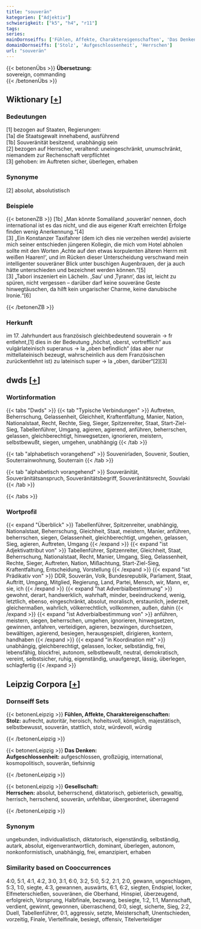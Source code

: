 ```yaml
---
title: "souverän"
kategorien: ["Adjektiv"]
schwierigkeit: ["k5", "h4", "r11"]
tags:
series:
mainDornseiffs: ['Fühlen, Affekte, Charaktereigenschaften', 'Das Denken', 'Gesellschaft']
domainDornseiffs: ['Stolz', 'Aufgeschlossenheit', 'Herrschen']
url: "souverän"
---
```


{{< betonenÜbs >}}
**Übersetzung:**  
sovereign, commanding  
{{< /betonenÜbs >}}

## Wiktionary [[+](https://de.wiktionary.org/wiki/souverän)]

### Bedeutungen
[1] bezogen auf Staaten, Regierungen:  
[1a] die Staatsgewalt innehabend, ausführend  
[1b] Souveränität besitzend, unabhängig sein  
[2] bezogen auf Herrscher, veraltend: uneingeschränkt, unumschränkt, niemandem zur Rechenschaft verpflichtet  
[3] gehoben: im Auftreten sicher, überlegen, erhaben  

### Synonyme
[2] absolut, absolutistisch  

### Beispiele
{{< betonenZB >}}
[1b] „Man könnte Somaliland ‚souverän‘ nennen, doch international ist es das nicht, und die aus eigener Kraft erreichten Erfolge finden wenig Anerkennung.“[4]  
[3] „Ein Konstanzer Taxifahrer (dem ich dies nie verzeihen werde) avisierte mich seiner entschieden jüngeren Kollegin, die mich vom Hotel abholen sollte mit den Worten ‚Achte auf den etwas korpulenten älteren Herrn mit weißen Haaren!‘, und im Rücken dieser Unterscheidung verschwand mein intelligenter souveräner Blick unter buschigen Augenbrauen, der ja auch hätte unterschieden und bezeichnet werden können.“[5]  
[3] „Tabori inszeniert ein Lächeln. ‚Sau‘ und ‚Tyrann‘, das ist, leicht zu spüren, nicht vergessen – darüber darf keine souveräne Geste hinwegtäuschen, da hilft kein ungarischer Charme, keine danubische Ironie.“[6]  

{{< /betonenZB >}}
### Herkunft
im 17. Jahrhundert aus französisch gleichbedeutend souverain → fr entlehnt,[1] dies in der Bedeutung „höchst, oberst, vortrefflich“ aus vulgärlateinisch superanus → la „oben befindlich“ (das aber nur mittellateinisch bezeugt, wahrscheinlich aus dem Französischen zurückentlehnt ist) zu lateinisch super → la „oben, darüber“[2][3]  



## dwds [[+](https://www.dwds.de/wb/souverän)]

### Wortinformation
{{< tabs "Dwds" >}}
{{< tab "Typische Verbindungen" >}}
Auftreten, Beherrschung, Gelassenheit, Gleichheit, Kraftentfaltung, Manier, Nation, Nationalstaat, Recht, Rechte, Sieg, Sieger, Spitzenreiter, Staat, Start-Ziel-Sieg, Tabellenführer, Umgang, agieren, agierend, anführen, beherrschen, gelassen, gleichberechtigt, hinwegsetzen, ignorieren, meistern, selbstbewußt, siegen, umgehen, unabhängig
{{< /tab >}}

{{< tab "alphabetisch vorangehend" >}}
Souvenirladen, Souvenir, Soutien, Souterrainwohnung, Souterrain
{{< /tab >}}

{{< tab "alphabetisch vorangehend" >}}
Souveränität, Souveränitätsanspruch, Souveränitätsbegriff, Souveränitätsrecht, Souvlaki
{{< /tab >}}

{{< /tabs >}}

### Wortprofil
{{< expand "Überblick" >}} Tabellenführer, Spitzenreiter, unabhängig, Nationalstaat, Beherrschung, Gleichheit, Staat, meistern, Manier, anführen, beherrschen, siegen, Gelassenheit, gleichberechtigt, umgehen, gelassen, Sieg, agieren, Auftreten, Umgang {{< /expand >}}
{{< expand "ist Adjektivattribut von" >}} Tabellenführer, Spitzenreiter, Gleichheit, Staat, Beherrschung, Nationalstaat, Recht, Manier, Umgang, Sieg, Gelassenheit, Rechte, Sieger, Auftreten, Nation, Mißachtung, Start-Ziel-Sieg, Kraftentfaltung, Entscheidung, Vorstellung {{< /expand >}}
{{< expand "ist Prädikativ von" >}} DDR, Souverän, Volk, Bundesrepublik, Parlament, Staat, Auftritt, Umgang, Mitglied, Regierung, Land, Partei, Mensch, wir, Mann, er, sie, ich {{< /expand >}}
{{< expand "hat Adverbialbestimmung" >}} gewohnt, derart, handwerklich, wahrhaft, minder, beeindruckend, wenig, letztlich, ebenso, eingeschränkt, absolut, moralisch, erstaunlich, jederzeit, gleichermaßen, wahrlich, völkerrechtlich, vollkommen, außen, dahin {{< /expand >}}
{{< expand "ist Adverbialbestimmung von" >}} anführen, meistern, siegen, beherrschen, umgehen, ignorieren, hinwegsetzen, gewinnen, anfahren, verteidigen, agieren, bezwingen, durchsetzen, bewältigen, agierend, besiegen, herausgespielt, dirigieren, kontern, handhaben {{< /expand >}}
{{< expand "in Koordination mit" >}} unabhängig, gleichberechtigt, gelassen, locker, selbständig, frei, lebensfähig, blockfrei, autonom, selbstbewußt, neutral, demokratisch, vereint, selbstsicher, ruhig, eigenständig, unaufgeregt, lässig, überlegen, schlagfertig {{< /expand >}}

## Leipzig Corpora [[+](https://corpora.uni-leipzig.de/en/res?word=souverän&corpusId=deu_newscrawl-public_2018)]

### Dornseiff Sets
{{< betonenLeipzig >}}
**Fühlen, Affekte, Charaktereigenschaften:**  
**Stolz:** aufrecht, autoritär, heroisch, hoheitsvoll, königlich, majestätisch, selbstbewusst, souverän, stattlich, stolz, würdevoll, würdig  

{{< /betonenLeipzig >}}


{{< betonenLeipzig >}}
**Das Denken:**  
**Aufgeschlossenheit:** aufgeschlossen, großzügig, international, kosmopolitisch, souverän, tiefsinnig  

{{< /betonenLeipzig >}}


{{< betonenLeipzig >}}
**Gesellschaft:**  
**Herrschen:** absolut, beherrschend, diktatorisch, gebieterisch, gewaltig, herrisch, herrschend, souverän, unfehlbar, übergeordnet, überragend  

{{< /betonenLeipzig >}}

### Synonym
ungebunden, individualistisch, diktatorisch, eigenständig, selbständig, autark, absolut, eigenverantwortlich, dominant, überlegen, autonom, nonkonformistisch, unabhängig, frei, emanzipiert, erhaben


### Similarity based on Cooccurrences
4:0, 5:1, 4:1, 4:2, 3:0, 3:1, 6:0, 3:2, 5:0, 5:2, 2:1, 2:0, gewann, ungeschlagen, 5:3, 1:0, siegte, 4:3, gewannen, auswärts, 6:1, 6:2, siegten, Endspiel, locker, Elfmeterschießen, souveränen, die Oberhand, Hinspiel, überzeugend, erfolgreich, Vorsprung, Halbfinale, bezwang, besiegte, 1:2, 1:1, Mannschaft, verdient, gewinnt, gewonnen, überraschend, 0:0, siegt, sicherte, Sieg, 2:2, Duell, Tabellenführer, 0:1, aggressiv, setzte, Meisterschaft, Unentschieden, vorzeitig, Finale, Viertelfinale, besiegt, offensiv, Titelverteidiger

